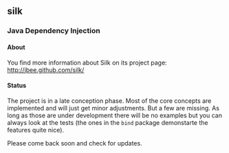 ## silk

### Java Dependency Injection

#### About
You find more information about Silk on its project page: http://jbee.github.com/silk/

#### Status
The project is in a late conception phase. Most of the core concepts are implemented and will just get minor adjustments. But a few are missing. As long as those are under development there will be no examples but you can always look at the tests (the ones in the `bind` package demonstarte the features quite nice).

Please come back soon and check for updates. 